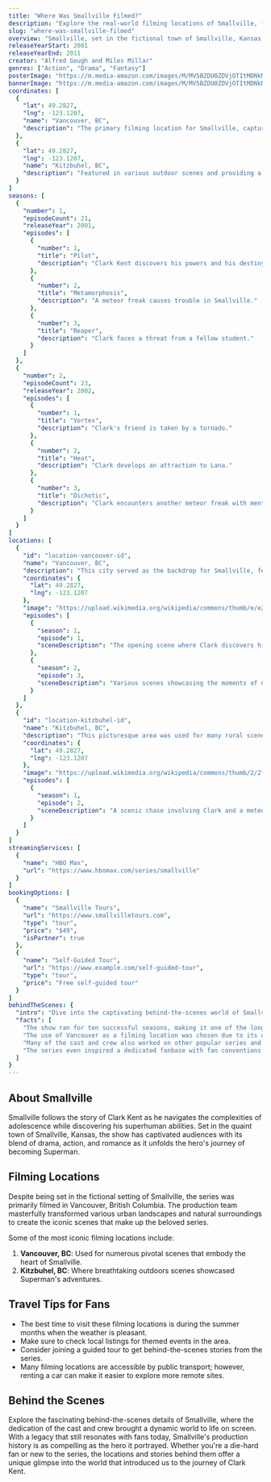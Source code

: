 ```yaml
---
title: "Where Was Smallville Filmed?"
description: "Explore the real-world filming locations of Smallville, from the small-town charm of Kansas to the stunning landscapes of British Columbia."
slug: "where-was-smallville-filmed"
overview: "Smallville, set in the fictional town of Smallville, Kansas, has captivated audiences with its heartfelt coming-of-age story and superhero origins. Despite being set in Kansas, the series was primarily filmed in Vancouver, British Columbia, and its surrounding areas."
releaseYearStart: 2001
releaseYearEnd: 2011
creator: "Alfred Gough and Miles Millar"
genres: ["Action", "Drama", "Fantasy"]
posterImage: "https://m.media-amazon.com/images/M/MV5BZDU0ZDVjOTItMDNkMy00YTI0LWFjYzItY2M1NjU5NjAzZGViXkEyXkFqcGc@._V1_SX300.jpg"
bannerImage: "https://m.media-amazon.com/images/M/MV5BZDU0ZDVjOTItMDNkMy00YTI0LWFjYzItY2M1NjU5NjAzZGViXkEyXkFqcGc@._V1_SX300.jpg"
coordinates: [
  { 
    "lat": 49.2827, 
    "lng": -123.1207, 
    "name": "Vancouver, BC", 
    "description": "The primary filming location for Smallville, capturing the essence of Smallville."
  },
  { 
    "lat": 49.2827, 
    "lng": -123.1207, 
    "name": "Kitzbuhel, BC", 
    "description": "Featured in various outdoor scenes and providing a fantastic backdrop."
  }
]
seasons: [
  {
    "number": 1,
    "episodeCount": 21,
    "releaseYear": 2001,
    "episodes": [
      {
        "number": 1,
        "title": "Pilot",
        "description": "Clark Kent discovers his powers and his destiny."
      },
      {
        "number": 2,
        "title": "Metamorphosis",
        "description": "A meteor freak causes trouble in Smallville."
      },
      {
        "number": 3,
        "title": "Reaper",
        "description": "Clark faces a threat from a fellow student."
      }
    ]
  },
  {
    "number": 2,
    "episodeCount": 23,
    "releaseYear": 2002,
    "episodes": [
      {
        "number": 1,
        "title": "Vortex",
        "description": "Clark's friend is taken by a tornado."
      },
      {
        "number": 2,
        "title": "Heat",
        "description": "Clark develops an attraction to Lana."
      },
      {
        "number": 3,
        "title": "Dichotic",
        "description": "Clark encounters another meteor freak with mental powers."
      }
    ]
  }
]
locations: [
  {
    "id": "location-vancouver-id",
    "name": "Vancouver, BC",
    "description": "This city served as the backdrop for Smallville, featuring local parks and buildings as stand-ins for Kansas locations. Key scenes include the iconic Kent Farm and the town's center.",
    "coordinates": {
      "lat": 49.2827,
      "lng": -123.1207
    },
    "image": "https://upload.wikimedia.org/wikipedia/commons/thumb/e/e2/Vancouver_lookout_with_traffic.JPG/800px-Vancouver_lookout_with_traffic.JPG",
    "episodes": [
      {
        "season": 1,
        "episode": 1,
        "sceneDescription": "The opening scene where Clark discovers his powers."
      },
      {
        "season": 2,
        "episode": 3,
        "sceneDescription": "Various scenes showcasing the moments of Clark and Lana's budding romance."
      }
    ]
  },
  {
    "id": "location-kitzbuhel-id",
    "name": "Kitzbuhel, BC",
    "description": "This picturesque area was used for many rural scenes, showcasing the beauty of the original setting depicted in the series.",
    "coordinates": {
      "lat": 49.2827,
      "lng": -123.1207
    },
    "image": "https://upload.wikimedia.org/wikipedia/commons/thumb/2/2f/Kitzbuhel_thompson_beach.jpg/800px-Kitzbuhel_thompson_beach.jpg",
    "episodes": [
      {
        "season": 1,
        "episode": 2,
        "sceneDescription": "A scenic chase involving Clark and a meteor freak."
      }
    ]
  }
]
streamingServices: [
  {
    "name": "HBO Max",
    "url": "https://www.hbomax.com/series/smallville"
  }
]
bookingOptions: [
  {
    "name": "Smallville Tours",
    "url": "https://www.smallvilletours.com",
    "type": "tour",
    "price": "$49",
    "isPartner": true
  },
  {
    "name": "Self-Guided Tour",
    "url": "https://www.example.com/self-guided-tour",
    "type": "tour",
    "price": "Free self-guided tour"
  }
]
behindTheScenes: {
  "intro": "Dive into the captivating behind-the-scenes world of Smallville, where creativity and passion bring a beloved story to life.",
  "facts": [
    "The show ran for ten successful seasons, making it one of the longest-running superhero series.",
    "The use of Vancouver as a filming location was chosen due to its diverse landscapes, perfect for depicting Smallville.",
    "Many of the cast and crew also worked on other popular series and films, showcasing their considerable talent.",
    "The series even inspired a dedicated fanbase with fan conventions focusing on the show."
  ]
}
---
```


## About Smallville

Smallville follows the story of Clark Kent as he navigates the complexities of adolescence while discovering his superhuman abilities. Set in the quaint town of Smallville, Kansas, the show has captivated audiences with its blend of drama, action, and romance as it unfolds the hero's journey of becoming Superman.

## Filming Locations

Despite being set in the fictional setting of Smallville, the series was primarily filmed in Vancouver, British Columbia. The production team masterfully transformed various urban landscapes and natural surroundings to create the iconic scenes that make up the beloved series.

Some of the most iconic filming locations include:

1. **Vancouver, BC**: Used for numerous pivotal scenes that embody the heart of Smallville.
2. **Kitzbuhel, BC**: Where breathtaking outdoors scenes showcased Superman's adventures.

## Travel Tips for Fans

- The best time to visit these filming locations is during the summer months when the weather is pleasant.
- Make sure to check local listings for themed events in the area.
- Consider joining a guided tour to get behind-the-scenes stories from the series.
- Many filming locations are accessible by public transport; however, renting a car can make it easier to explore more remote sites.

## Behind the Scenes

Explore the fascinating behind-the-scenes details of Smallville, where the dedication of the cast and crew brought a dynamic world to life on screen. With a legacy that still resonates with fans today, Smallville's production history is as compelling as the hero it portrayed. Whether you're a die-hard fan or new to the series, the locations and stories behind them offer a unique glimpse into the world that introduced us to the journey of Clark Kent.